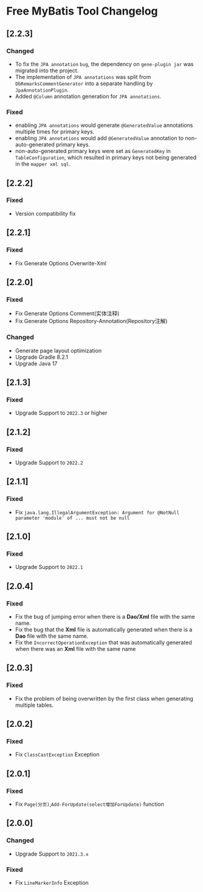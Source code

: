 <!-- Keep a Changelog guide -> https://keepachangelog.com -->

# Free MyBatis Tool Changelog

## [2.2.3]

### Changed
- To fix the `JPA annotation` `bug`, the dependency on `gene-plugin jar` was migrated into the project.
- The implementation of `JPA annotations` was split from `DbRemarksCommentGenerator` into a separate handling by `JpaAnnotationPlugin`.
- Added `@Column` annotation generation for `JPA annotations`.

### Fixed
- enabling `JPA annotations` would generate `@GeneratedValue` annotations multiple times for primary keys.
- enabling `JPA annotations` would add `@GeneratedValue` annotation to non-auto-generated primary keys.
- non-auto-generated primary keys were set as `GeneratedKey` in `TableConfiguration`, which resulted in primary keys not being generated in the `mapper xml sql`.

## [2.2.2]

### Fixed
- Version compatibility fix

## [2.2.1]

### Fixed
- Fix Generate Options Overwrite-Xml

## [2.2.0]

### Fixed
- Fix Generate Options Comment(实体注释)
- Fix Generate Options Repository-Annotation(Repository注解)

### Changed
- Generate page layout optimization
- Upgrade Gradle 8.2.1
- Upgrade Java 17

## [2.1.3]

### Fixed
- Upgrade Support to `2022.3` or higher

## [2.1.2]

### Fixed
- Upgrade Support to `2022.2`

## [2.1.1]

### Fixed
- Fix `java.lang.IllegalArgumentException: Argument for @NotNull parameter 'module' of ... must not be null`

## [2.1.0]

### Fixed
- Upgrade Support to `2022.1`

## [2.0.4]

### Fixed
- Fix the bug of jumping error when there is a **Dao/Xml** file with the same name.
- Fix the bug that the **Xml** file is automatically generated when there is a **Dao** file with the same name.
- Fix the `IncorrectOperationException` that was automatically generated when there was an **Xml** file with the same name

## [2.0.3]

### Fixed
- Fix the problem of being overwritten by the first class when generating multiple tables.

## [2.0.2]

### Fixed
- Fix `ClassCastException` Exception

## [2.0.1]

### Fixed
- Fix `Page(分页)`,`Add-ForUpdate(select增加ForUpdate)` function

## [2.0.0]

### Changed
- Upgrade Support to `2021.3.x`

### Fixed
- Fix `LineMarkerInfo` Exception
